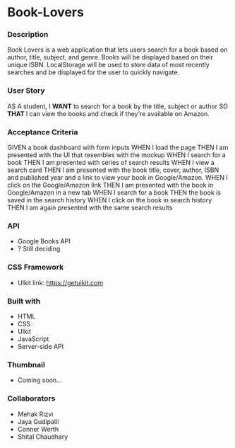 # Book-Lovers

### Description
Book Lovers is a web application that lets users search for a book based on author, title, subject, and genre. Books will be displayed based on their unique ISBN. LocalStorage will be used to store data of most recently searches and be displayed for the user to quickly navigate. 

### User Story
AS A student,
I **WANT** to search for a book by the title, subject or author 
SO **THAT** I can view the books and check if they're available on Amazon.

### Acceptance Criteria
GIVEN a book dashboard with form inputs
WHEN I load the page
THEN I am presented with the UI that resembles with the mockup
WHEN I search for a book
THEN I am presented with series of search results
WHEN I view a search card
THEN I am presented with the book title, cover, author, ISBN and published year and a link to view your book in Google/Amazon.
WHEN I click on the Google/Amazon link
THEN I am presented with the book in Google/Amazon in a new tab
WHEN I search for a book 
THEN the book is saved in the search history
WHEN I click on the book in search history 
THEN I am again presented with the same search results

### API
- Google Books API
- ? Still deciding

### CSS Framework
- Ulkit link: https://getuikit.com

### Built with
- HTML
- CSS 
- Ulkit
- JavaScript 
- Server-side API

### Thumbnail
- Coming soon...

### Collaborators
- Mehak Rizvi
- Jaya Gudipalli
- Conner Werth
- Shital Chaudhary